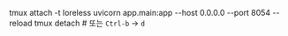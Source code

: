 tmux attach -t loreless
uvicorn app.main:app --host 0.0.0.0 --port 8054 --reload
tmux detach  # 또는 `Ctrl-b` → `d`